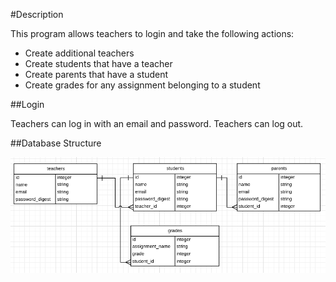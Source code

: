 #Description

This program allows teachers to login and take the following actions:

* Create additional teachers
* Create students that have a teacher
* Create parents that have a student
* Create grades for any assignment belonging to a student

##Login

Teachers can log in with an email and password. Teachers can log out.

##Database Structure

![alt tag](https://github.com/Ru-T/gradebook/blob/master/app/assets/images/database_structure.png)
